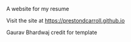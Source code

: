 A website for my resume

Visit the site at https://prestondcarroll.github.io

Gaurav Bhardwaj credit for template